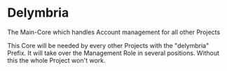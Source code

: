 Delymbria
===================

The Main-Core which handles Account management for all other Projects

This Core will be needed by every other Projects with the "delymbria" Prefix. It will take over the Management Role
in several positions. Without this the whole Project won't work.